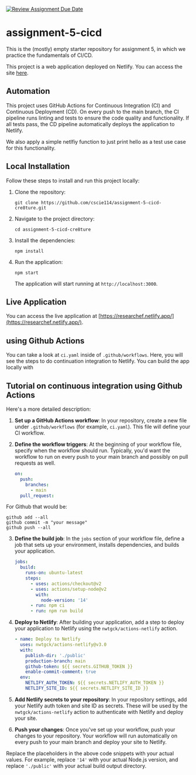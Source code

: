 [![Review Assignment Due Date](https://classroom.github.com/assets/deadline-readme-button-24ddc0f5d75046c5622901739e7c5dd533143b0c8e959d652212380cedb1ea36.svg)](https://classroom.github.com/a/MnOQKepF)


# assignment-5-cicd
This is the (mostly) empty starter repository for assignment 5, in which we practice the fundamentals of CI/CD.

This project is a web application deployed on Netlify. You can access the site [here](https://researchef.netlify.app/).

## Automation

This project uses GitHub Actions for Continuous Integration (CI) and Continuous Deployment (CD). On every push to the main branch, the CI pipeline runs linting and tests to ensure the code quality and functionality. If all tests pass, the CD pipeline automatically deploys the application to Netlify.

We also apply a simple netlfiy function to just print hello as a test use case for this functionality.

## Local Installation

Follow these steps to install and run this project locally:

1. Clone the repository:
   ```
   git clone https://github.com/cscie114/assignment-5-cicd-cre8ture.git
   ```

2. Navigate to the project directory:
   ```
   cd assignment-5-cicd-cre8ture
   ```

3. Install the dependencies:
   ```
   npm install
   ```

4. Run the application:
   ```
   npm start
   ```
   The application will start running at `http://localhost:3000`.

## Live Application

You can access the live application at [https://researchef.netlify.app/](https://researchef.netlify.app/).

## using Github Actions

You can take a look at `ci.yaml` inside of `.github/workflows`. Here, you will see the steps to do continuation integration to Netlify. You can build the app locally with

## Tutorial on continuous integration using Github Actions

Here's a more detailed description:

1. **Set up a GitHub Actions workflow**: In your repository, create a new file under `.github/workflows` (for example, `ci.yaml`). This file will define your CI workflow. 

2. **Define the workflow triggers**: At the beginning of your workflow file, specify when the workflow should run. Typically, you'd want the workflow to run on every push to your main branch and possibly on pull requests as well. 

    ```yaml
    on:
      push:
        branches:
          - main
      pull_request:
    ```

For Github that would be:
```
github add --all
github commit -m "your message"
github push --all
```

3. **Define the build job**: In the `jobs` section of your workflow file, define a job that sets up your environment, installs dependencies, and builds your application. 

    ```yaml
    jobs:
      build:
        runs-on: ubuntu-latest
        steps:
          - uses: actions/checkout@v2
          - uses: actions/setup-node@v2
            with:
              node-version: '14'
          - run: npm ci
          - run: npm run build
    ```

4. **Deploy to Netlify**: After building your application, add a step to deploy your application to Netlify using the `nwtgck/actions-netlify` action. 

    ```yaml
    - name: Deploy to Netlify
      uses: nwtgck/actions-netlify@v3.0
      with:
        publish-dir: './public'
        production-branch: main
        github-token: ${{ secrets.GITHUB_TOKEN }}
        enable-commit-comment: true
      env:
        NETLIFY_AUTH_TOKEN: ${{ secrets.NETLIFY_AUTH_TOKEN }}
        NETLIFY_SITE_ID: ${{ secrets.NETLIFY_SITE_ID }}
    ```

5. **Add Netlify secrets to your repository**: In your repository settings, add your Netlify auth token and site ID as secrets. These will be used by the `nwtgck/actions-netlify` action to authenticate with Netlify and deploy your site.

6. **Push your changes**: Once you've set up your workflow, push your changes to your repository. Your workflow will run automatically on every push to your main branch and deploy your site to Netlify.

Replace the placeholders in the above code snippets with your actual values. For example, replace `'14'` with your actual Node.js version, and replace `'./public'` with your actual build output directory.


